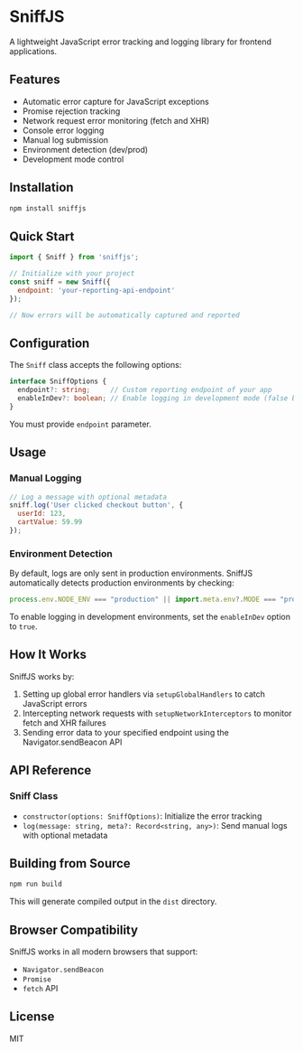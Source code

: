 # SniffJS

A lightweight JavaScript error tracking and logging library for frontend applications.

## Features

- Automatic error capture for JavaScript exceptions
- Promise rejection tracking
- Network request error monitoring (fetch and XHR)
- Console error logging
- Manual log submission
- Environment detection (dev/prod)
- Development mode control

## Installation

```bash
npm install sniffjs
```

## Quick Start

```javascript
import { Sniff } from 'sniffjs';

// Initialize with your project
const sniff = new Sniff({
  endpoint: 'your-reporting-api-endpoint'
});

// Now errors will be automatically captured and reported
```

## Configuration

The `Sniff` class accepts the following options:

```typescript
interface SniffOptions {
  endpoint?: string;     // Custom reporting endpoint of your app
  enableInDev?: boolean; // Enable logging in development mode (false by default)
}
```

You must provide `endpoint` parameter.

## Usage

### Manual Logging

```javascript
// Log a message with optional metadata
sniff.log('User clicked checkout button', {
  userId: 123,
  cartValue: 59.99
});
```

### Environment Detection

By default, logs are only sent in production environments. SniffJS automatically detects production environments by checking:

```javascript
process.env.NODE_ENV === "production" || import.meta.env?.MODE === "production"
```

To enable logging in development environments, set the `enableInDev` option to `true`.

## How It Works

SniffJS works by:

1. Setting up global error handlers via `setupGlobalHandlers` to catch JavaScript errors
2. Intercepting network requests with `setupNetworkInterceptors` to monitor fetch and XHR failures
3. Sending error data to your specified endpoint using the Navigator.sendBeacon API

## API Reference

### Sniff Class

- `constructor(options: SniffOptions)`: Initialize the error tracking
- `log(message: string, meta?: Record<string, any>)`: Send manual logs with optional metadata

## Building from Source

```bash
npm run build
```

This will generate compiled output in the `dist` directory.

## Browser Compatibility

SniffJS works in all modern browsers that support:
- `Navigator.sendBeacon`
- `Promise`
- `fetch` API

## License

MIT